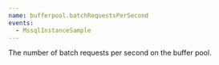 ```yaml
---
name: bufferpool.batchRequestsPerSecond
events:
  - MssqlInstanceSample
---
```


The number of batch requests per second on the buffer pool.